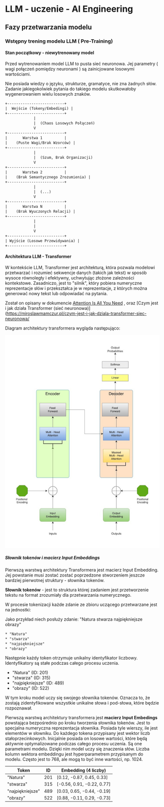 # LLM - uczenie - AI Engineering

## Fazy przetwarzania modelu

### Wstępny trening modelu LLM ( Pre-Training)

#### Stan początkowy - niewytrenowany model

Przed wytrenowaniem model LLM to pusta sieć neuronowa. Jej parametry ( wagi połączeń pomiędzy neuronami ) są
zainicjowane losowymi wartościami.

Nie posiada wiedzy o języku, strukturze, gramatyce, nie zna żadnych słów.
Zadanie jakiegokolwiek pytania do takiego modelu skutkowałoby wygenerowaniem wielu losowych znaków.

```
+--------------------------+
|  Wejście (Tokeny/Embedingi) |
+--------------------------+
             |             
             |  (Chaos Losowych Połączeń)
             V             
+--------------------------+
|       Warstwa 1          |
|    (Puste Wagi/Brak Wzorców) |
+--------------------------+
             |             
             |  (Szum, Brak Organizacji)
             V             
+--------------------------+
|       Warstwa 2          |
|    (Brak Semantycznego Zrozumienia) |
+--------------------------+
             |             
             |  (...)      
             V             
+--------------------------+
|       Warstwa N          |
|    (Brak Wyuczonych Relacji) |
+--------------------------+
             |             
             |             
             V             
+--------------------------+
| Wyjście (Losowe Przewidywania) |
+--------------------------+
```
#### Architektura LLM - Transformer

W kontekście LLM, Transformer jest architekturą, która pozwala modelowi przetwarzać i rozumieć sekwencje danych (takich jak tekst) w sposób wysoce równoległy i efektywny, uchwytując złożone zależności kontekstowe. Zasadniczo, jest to "silnik", który pobiera numeryczne reprezentacje słów i przekształca je w reprezentacje, z których można generować nowy tekst lub odpowiadać na pytania.

Został on opisany w dokumencie [Attention Is All You Need](https://arxiv.org/pdf/1706.03762) , oraz [Czym jest i jak
działa Transformer (sieć neuronowa)](https://miroslawmamczur.pl/czym-jest-i-jak-dziala-transformer-siec-neuronowa/

Diagram architektury transformera wygląda następująco:

![transformer.jpg](img/transformer.jpg)

##### Słownik tokenów i macierz Input Embeddings

Pierwszą warstwą architektury Transformera jest macierz Input Embedding. Jej powstanie musi zostać zostać poprzedzone 
stworzeniem jeszcze bardziej pierwotnej struktury - słownika tokenów. 

**Słownik tokenów** - jest to struktura której zadaniem jest przetworzenie tekstu na format zrozumiały dla przetwarzania numerycznego.  

W procesie tokenizacji każde zdanie ze zbioru uczącego przetwarzane jest na jednostki:

Jako przykład niech posłuży zdanie: "Natura stwarza najpiękniejsze obrazy"

    * "Natura"
    * "stwarza"
    * "najpiękniejsze"
    * "obrazy"

  Następnie każdy token otrzymuje unikalny identyfikator liczbowy. Identyfikatory są stałe podczas całego procesu uczenia.

  * "Natura" (ID: 201)
  * "stwarza" (ID: 315)
  * "najpiękniejsze" (ID: 489)
  * "obrazy" (ID: 522)

W tym kroku model uczy się swojego słownika tokenów. Oznacza to, że zostają zidentyfikowane wszystkie unikalne słowa 
i pod-słowa, które będzie rozpoznawał.

Pierwszą warstwą architektury transformera jest **macierz Input Embedings** powstająca bezpośrednio po kroku tworzenia 
słownika tokenów. Jest to specjalna numeryczna reprezentacja słownika. Posiada tyle wierszy, 
   ile jest  
   elementów w słowniku. Do każdego tokena przypisany jest wektor liczb stałoprzecinkowych. Inicjalnie posiada on 
   losowe wartości, które będą aktywnie optymalizowane podczas całego procesu uczenia. Są one parametrami 
   modelu. Dzięki nim model uczy się znaczenia słów. Liczba kolumn wektora embeddingu jest hyperparametrem 
   przypisanym do modelu.  Często jest to 768, ale mogą to być inne wartości, np. 1024.

| Token            | ID  | Embedding (4 liczby)       |
|------------------|-----|----------------------------|
| "Natura"         | 201 | [0.12, -0.87, 0.45, 0.33]  |
| "stwarza"        | 315 | [-0.56, 0.91, -0.22, 0.77] |
| "najpiękniejsze" | 489 | [0.03, 0.65, -0.44, -0.19] |
| "obrazy"         | 522 | [0.88, -0.11, 0.29, -0.73] |


